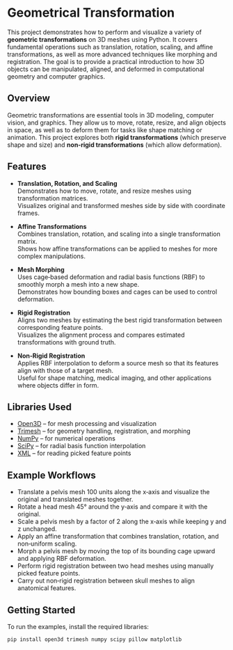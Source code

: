 # Geometrical Transformation

This project demonstrates how to perform and visualize a variety of **geometric transformations** on 3D meshes using Python. It covers fundamental operations such as translation, rotation, scaling, and affine transformations, as well as more advanced techniques like morphing and registration. The goal is to provide a practical introduction to how 3D objects can be manipulated, aligned, and deformed in computational geometry and computer graphics.

## Overview

Geometric transformations are essential tools in 3D modeling, computer vision, and graphics. They allow us to move, rotate, resize, and align objects in space, as well as to deform them for tasks like shape matching or animation. This project explores both **rigid transformations** (which preserve shape and size) and **non‑rigid transformations** (which allow deformation).

## Features

- **Translation, Rotation, and Scaling**  
  Demonstrates how to move, rotate, and resize meshes using transformation matrices.  
  Visualizes original and transformed meshes side by side with coordinate frames.

- **Affine Transformations**  
  Combines translation, rotation, and scaling into a single transformation matrix.  
  Shows how affine transformations can be applied to meshes for more complex manipulations.

- **Mesh Morphing**  
  Uses cage‑based deformation and radial basis functions (RBF) to smoothly morph a mesh into a new shape.  
  Demonstrates how bounding boxes and cages can be used to control deformation.

- **Rigid Registration**  
  Aligns two meshes by estimating the best rigid transformation between corresponding feature points.  
  Visualizes the alignment process and compares estimated transformations with ground truth.

- **Non‑Rigid Registration**  
  Applies RBF interpolation to deform a source mesh so that its features align with those of a target mesh.  
  Useful for shape matching, medical imaging, and other applications where objects differ in form.

## Libraries Used

- [Open3D](http://www.open3d.org/) – for mesh processing and visualization  
- [Trimesh](https://trimsh.org/) – for geometry handling, registration, and morphing  
- [NumPy](https://numpy.org/) – for numerical operations  
- [SciPy](https://scipy.org/) – for radial basis function interpolation  
- [XML](https://docs.python.org/3/library/xml.etree.elementtree.html) – for reading picked feature points  

## Example Workflows

- Translate a pelvis mesh 100 units along the x‑axis and visualize the original and translated meshes together.  
- Rotate a head mesh 45° around the y‑axis and compare it with the original.  
- Scale a pelvis mesh by a factor of 2 along the x‑axis while keeping y and z unchanged.  
- Apply an affine transformation that combines translation, rotation, and non‑uniform scaling.  
- Morph a pelvis mesh by moving the top of its bounding cage upward and applying RBF deformation.  
- Perform rigid registration between two head meshes using manually picked feature points.  
- Carry out non‑rigid registration between skull meshes to align anatomical features.

## Getting Started

To run the examples, install the required libraries:

```bash
pip install open3d trimesh numpy scipy pillow matplotlib